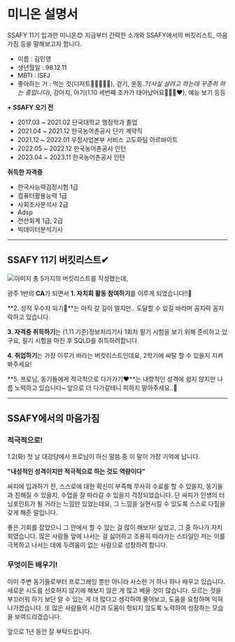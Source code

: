 # 미니온 설명서
SSAFY 11기 입과한 미니온😊
지금부터 간략한 소개와 SSAFY에서의 버킷리스트, 마음가짐 등을 말해보고자 합니다.

- 이름 : 김민영
- 생년월일 : 98.12.11
- MBTI : ISFJ
- 좋아하는 거 : 먹는 것(디저트🥨🥐🥞🍩🍪), 걷기, 운동..?*(사실 살려고 하는데 꾸준히 하는 중입니다)*, 강아지, 아기(1.10 세번째 조카가 태어났어요👶🏻🎊❤), 예능 보기 등등

**+ SSAFY 오기 전**
- 2017.03 ~ 2021.02 단국대학교 행정학과 졸업
- 2021.04 ~ 2021.12 한국농어촌공사 단기 계약직
- 2021.12 ~ 2022.01 우정사업본부 서비스 고도화팀 아르바이트
- 2022.05 ~ 2022.12 한국농어촌공사 인턴
- 2023.04 ~ 2023.11 한국농어촌공사 인턴

**취득한 자격증**
- 한국사능력검정시험 1급
- 컴퓨터활용능력 1급
- 사회조사분석사 2급
- Adsp
- 전산회계 1급, 2급
- 빅데이터분석기사
--------------------------------------------------------------------------------------
## SSAFY 11기 버킷리스트✔

![이미지]((0102)bu.jpg)
총 5가지의 버킷리스트를 작성했는데,

광주 1반의 **CA**가 되면서 **1. 자치회 활동 참여하기**를 이루게 되었습니다!!🎉

**2. 성적 우수자 되기👑**는 아직 갈 길이 멀지만.. 도달할 수 있길 바라며 꼼지락 꼼지락하고 있습니다.

**3. 자격증 취득하기**는 (1.11 기준)정보처리기사 1회차 필기 시험을 보기 위해 준비하고 있구요, 필기 시험을 마친 후 SQLD를 취득하려합니다.

**4. 취업하기**는 가장 이루기 바라는 버킷리스트인데요, 2학기에 싸탈 할 수 있을지 지켜봐주세요!

**5. 프로님, 동기들에게 적극적으로 다가가기❤**는 내향적인 성격에 쉽지 않지만 나름 노력하고 있습니다~ 앞으로 더 다가갈테니 피하지 말아주세요..🤣

--------------------------------------------------------------------------------------
## SSAFY에서의 마음가짐

### 적극적으로!
1.2(화) 첫 날 대강당에서 프로님이 하신 말씀 중 이 말이 가장 기억에 납니다.

**"내성적인 성격이지만 적극적으로 하는 것도 역량이다"**

싸피에 입과하기 전, 스스로에 대한 확신이 부족해 무사히 수료를 할 수 있을지, 동기들과 친해질 수 있을지, 수업을 잘 따라갈 수 있을지 걱정되었습니다. 단 싸피가 인생의 터닝포인트가 될 거라는 느낌만 있었는데요, 그 느낌을 실현시킬 수 있도록 스스로 다짐을 갖게 해준 말입니다.

좋은 기회를 잡았으니 그 안에서 할 수 있는 걸 많이 해보자! 싶었고, 그 중 하나가 자치회였습니다. 많은 사람들 앞에 나서는 걸 싫어하고 조용히 따라가는 스타일인 저는 이를 극복하고 나서는 데에 두려움이 없는 사람으로 성장하려 합니다. 

### 무엇이든 배우기!
이미 주변 동기들로부터 프로그래밍 뿐만 아니라 사소한 거 하나 하나 배우고 있습니다. 새로운 시도를 선호하지 않기에 해보지 않은 게 많고 배울 것이 많습니다. 모르는 것을 부끄러워 하기 보단 알 수 있는 게 더 많다고 생각하여 물어보고, 도움을 요청하며 익혀나가겠습니다. 또 많은 사람들의 시간과 도움이 헛되지 않도록 노력하여 성장하는 모습을 보여드리겠습니다.

앞으로 1년 동안 잘 부탁드립니다.


